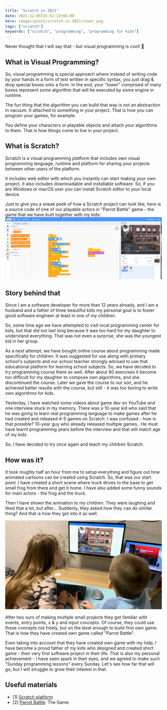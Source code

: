 ```yaml
---
title: "Scratch in 2021"
date: 2021-12-05T15:52:23+04:00
hero: images/posts/scratch-in-2021/cover.png
tags: ["scratch"]
keywords: ["scratch", "programming", "programming for kids"]
---
```


Never thought that I will say that - but visual programming is cool! 💪

## What is Visual Programming?
So, visual programming is special approach where instead of writing code by your hands in a form of text written in specific syntax,
you just drag & drop special boxes onto a form. In the end, your "tower" comprised of many boxes represent some algorithm that will
be executed by some engine in runtime.

The fun thing that the algorithm you can build that way is not an abstraction in vacuum. It attached to something in your project.
That is how you can program your games, for example. 

You define your characters or playable objects and attach your algorithms to them. That is how things come to live in your project.

## What is Scratch?
Scratch is a visual programming platform that includes own visual programming language, runtime and platform for sharing your
projects between other users of the platform. 

It includes web editor with which you instantly can start making your own project. It also includes downloadable and installable
software. So, if you are Windows or macOS user you can install Scratch editor to your local device.

Just to give you a sneak peek of how a Scratch project can look like, here is a source code of one of our playable actors in "Parrot Battle" game - the game that we have built together with my kids:
![parrot-battle-game](/images/scratch-in-2021/1.png)

## Story behind that
Since I am a software developer for more than 12 years already, and I am a husband and a father of three beautiful kids my personal goal
is to foster good software engineer at least in one of my children. 

So, some time ago we have attempted to visit local programming center for kids, but that did not last long because it was 
too hard for my daughter to understand everything. That was not even a surprise, she was the youngest kid in her group.

As a next attempt, we have bought online course about programming made specifically for children. It was suggested for use along with primary school's subjects and
our school teacher strongly advised to use that educational platform for learning school subjects. So, we have decided to try programming course there as well. After about 80 exercises 
it become too difficult for my daughter to compose own algorithms, and she discontinued the course. Later we gave the course to our son, and he achieved better results with the course,
but still - it was too boring to write own algorithms for kids.

Yesterday, I have watched some videos about game dev on YouTube and one interview stuck in my memory. There was a 10-year kid who said that
he was going to learn real programming language to make games after he had created and released 4-5 games on Scratch. I was confused - how is that possible? 
10-year guy who already released multiple games.. He must have learnt programming years before the interview and that will match age of my kids. 

So, I have decided to try once again and teach my children Scratch. 

## How was it?
It took roughly half an hour from me to setup everything and figure out how animated cartoons can be created using Scratch. 
So, that was our start point. I have created a short scene where truck drives to the base to get small frog from there and get it home. 
I have also added some funny sounds for main actors - the frog and the truck. 

Then I have shown the animation to my children. They were laughing and liked that a lot, but after... Suddenly, they asked how they can do similar thing? And that
is how they got into it as well. 

![young-game-developers](/images/scratch-in-2021/2.jpg)

After two ours of making multiple small projects they got familiar with events, entry points, x & y and input concepts. Of course, they could use these 
concepts not freely, but on the level enough to build first own game. That is how they have created own game called "Parrot Battle".

Even taking into account that they have created own game with my help, I have become a proud father of my kids who designed and created short game - their very first software project
in their life. That is also my personal achievement - I have seen spark in their eyes, and we agreed to make such "Sunday programming lessons" every Sunday. Let's see how 
far that will go, but I will struggle to grow their interest in that.

## Useful materials
* [1] [Scratch platform](https://scratch.mit.edu)
* [2] [Parrot Battle](https://scratch.mit.edu/projects/611836744): The Game